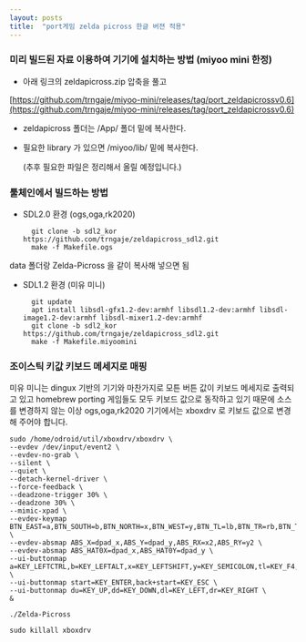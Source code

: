```yaml
---
layout: posts
title:  "port게임 zelda picross 한글 버젼 적용"
---
```


### 미리 빌드된 자료 이용하여 기기에 설치하는 방법 (miyoo mini 한정)

- 아래 링크의 zeldapicross.zip 압축을 풀고 

[https://github.com/trngaje/miyoo-mini/releases/tag/port_zeldapicrossv0.6](https://github.com/trngaje/miyoo-mini/releases/tag/port_zeldapicrossv0.6)

- zeldapicross 폴더는 /App/ 폴더 밑에 복사한다.
- 필요한 library 가 있으면 /miyoo/lib/ 밑에 복사한다.

  (추후 필요한 파일은 정리해서 올릴 예정입니다.)
  
### 툴체인에서 빌드하는 방법

- SDL2.0 환경 (ogs,oga,rk2020)

        git clone -b sdl2_kor https://github.com/trngaje/zeldapicross_sdl2.git
        make -f Makefile.ogs

data 폴더랑 Zelda-Picross 을 같이 복사해 넣으면 됨

- SDL1.2 환경 (미유 미니)

        git update
        apt install libsdl-gfx1.2-dev:armhf libsdl1.2-dev:armhf libsdl-image1.2-dev:armhf libsdl-mixer1.2-dev:armhf
        git clone -b sdl2_kor https://github.com/trngaje/zeldapicross_sdl2.git
        make -f Makefile.miyoomini    	



### 조이스틱 키값 키보드 메세지로 매핑

미유 미니는 dingux 기반의 기기와 마찬가지로 모튼 버튼 값이 키보드 메세지로 출력되고 있고 homebrew porting 게임들도 모두 키보드 값으로 동작하고 있기 때문에
 소스를 변경하지 않는 이상 ogs,oga,rk2020 기기에서는 xboxdrv 로 키보드 값으로 변경해 주어야 합니다.

    sudo /home/odroid/util/xboxdrv/xboxdrv \
    --evdev /dev/input/event2 \
    --evdev-no-grab \
    --silent \
    --quiet \
    --detach-kernel-driver \
    --force-feedback \
    --deadzone-trigger 30% \
    --deadzone 30% \
    --mimic-xpad \
    --evdev-keymap BTN_EAST=a,BTN_SOUTH=b,BTN_NORTH=x,BTN_WEST=y,BTN_TL=lb,BTN_TR=rb,BTN_TL2=tl,BTN_TR2=tr,BTN_TRIGGER_HAPPY1=back,BTN_TRIGGER_HAPPY2=start \
    --evdev-absmap ABS_X=dpad_x,ABS_Y=dpad_y,ABS_RX=x2,ABS_RY=y2 \
    --evdev-absmap ABS_HAT0X=dpad_x,ABS_HAT0Y=dpad_y \
    --ui-buttonmap a=KEY_LEFTCTRL,b=KEY_LEFTALT,x=KEY_LEFTSHIFT,y=KEY_SEMICOLON,tl=KEY_F4,tr=KEY_DELETE,lb=KEY_S,rb=KEY_F \
    --ui-buttonmap start=KEY_ENTER,back+start=KEY_ESC \
    --ui-buttonmap du=KEY_UP,dd=KEY_DOWN,dl=KEY_LEFT,dr=KEY_RIGHT \
    &

    ./Zelda-Picross

    sudo killall xboxdrv
